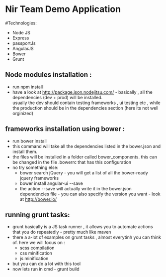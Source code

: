 # Nir Team Demo Application

#Technologies:
 - Node JS
 - Express
 - passportJs
 - AngularJS
 - Bower
 - Grunt


## Node modules installation :
 - run npm install
 - have a look at http://package.json.nodejitsu.com/ - basically , all the dependencies (dev + prod) will be installed.\
   usually the dev should contain testing frameworks , ui testing etc , while the production should be in the dependencies section (here its not well orginized)

## frameworks installation using bower :
 - run bower install
 - this command will take all the dependencies listed in the bower.json and install them.
 - the files will be installed in a folder called bower_components. this can be changed in the file .bowerrc that has this configuration
 - no try something else:
    - bower search jQuery - you will get a list of all the bower-ready jquery frameworks
    - bower install angular-ui --save
    - the action --save will actually write it in the bower.json dependencies file - you can also specify the version you want - look at http://bower.io/

## running grunt tasks:
 - grunt basically is a JS task runner , it allows you to automate actions that you do repeatedly  - pretty much like maven
 - there a a-lot of examples on grunt tasks , almost everytinh you can think of. here we will focus on :
    - scss compilation
    - css minification
    - js minification
  - but you can do a lot with this tool
  - now lets run in cmd - grunt build
